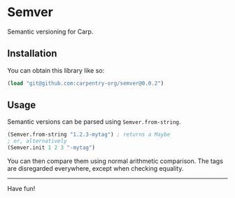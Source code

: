 # Semver

Semantic versioning for Carp.

## Installation

You can obtain this library like so:

```clojure
(load "git@github.com:carpentry-org/semver@0.0.2")
```

## Usage

Semantic versions can be parsed using `Semver.from-string`.

```clojure
(Semver.from-string "1.2.3-mytag") ; returns a Maybe
; or, alternatively
(Semver.init 1 2 3 "-mytag")
```

You can then compare them using normal arithmetic comparison. The tags are
disregarded everywhere, except when checking equality.

<hr/>

Have fun!
